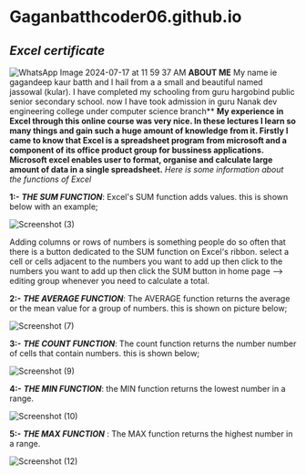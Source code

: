 # Gaganbatthcoder06.github.io
## *Excel certificate*
![WhatsApp Image 2024-07-17 at 11 59 37 AM](https://github.com/user-attachments/assets/e6b47bae-3dca-4e9a-b8d5-cd716edcb7a0)
**ABOUT ME** My name ie gagandeep kaur batth and I hail from a a small and beautiful named jassowal (kular). I have completed my schooling from guru hargobind public senior secondary school. now I have took admission in guru Nanak dev engineering college under computer science branch**
**My experience in Excel through this online course was very nice. In these lectures I learn so many things and gain such a huge amount of knowledge from it. Firstly I came to know that Excel is a spreadsheet program from microsoft and a component of its office product group for bussiness applications. Microsoft excel enables user to format, organise and calculate large amount of data in a single spreadsheet.**
*Here is some information about the functions of Excel*


**1:-** ***THE SUM FUNCTION***: Excel's SUM function adds values. this is shown below with an example;

![Screenshot (3)](https://github.com/user-attachments/assets/0a8c7e21-94e2-40d1-a093-714aa13776cf)


Adding columns or rows of numbers is something people do so often that there is a button dedicated to the SUM function on Excel's ribbon. select a cell or cells adjacent to the numbers you want to add up then click to the numbers you want to add up then click the SUM button in home page --> editing group whenever you need to calculate a total.


**2:-** ***THE AVERAGE FUNCTION***: The AVERAGE function returns the average or the mean value for a group of numbers.  this is shown on picture below;

![Screenshot (7)](https://github.com/user-attachments/assets/f9a3fb6d-c2d0-4bc9-aa95-d2bda503cc0a)


**3:-** ***THE COUNT FUNCTION***: The count function returns the number number of cells that contain numbers. this is shown below;

![Screenshot (9)](https://github.com/user-attachments/assets/139b2840-5466-49b8-a901-3408c3fec006)


**4:-** ***THE MIN FUNCTION***: the MIN function returns the lowest number in a range.

![Screenshot (10)](https://github.com/user-attachments/assets/97891b68-44c2-46a1-b751-619166a6790a)


**5:-** ***THE MAX FUNCTION*** : The MAX function returns the highest number in a range.

![Screenshot (12)](https://github.com/user-attachments/assets/d3fedd0b-70b3-4c15-a33e-e4eb7935510b)






